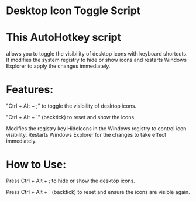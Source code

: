 # Desktop Icon Toggle Script
# This AutoHotkey script
allows you to toggle the visibility of desktop icons with keyboard shortcuts. It modifies the system registry to hide or show icons and restarts Windows Explorer to apply the changes immediately.

# Features:

"Ctrl + Alt + ;"  to toggle the visibility of desktop icons.

"Ctrl + Alt + `"  (backtick) to reset and show the icons.

Modifies the registry key HideIcons in the Windows registry to control icon visibility.
Restarts Windows Explorer for the changes to take effect immediately.
# How to Use:
Press Ctrl + Alt + ; to hide or show the desktop icons.

Press Ctrl + Alt + ` (backtick) to reset and ensure the icons are visible again.


